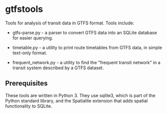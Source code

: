gtfstools
=========

Tools for analysis of transit data in GTFS format. Tools include:

* gtfs-parse.py - a parser to convert GTFS data into an SQLite database
  for easier querying.

* timetable.py - a utility to print route timetables from GTFS data,
  in simple text-only format.

* frequent_network.py - a utility to find the "frequent transit network"
  in a transit system described by a GTFS dataset.

Prerequisites
-------------

These tools are written in Python 3. They use sqlite3, which is part
of the Python standard library, and the Spatialite extension that adds
spatial functionality to SQLite.
